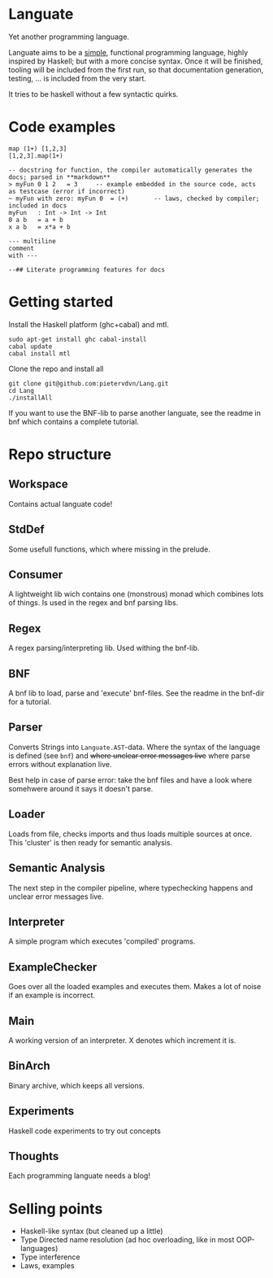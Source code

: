 Languate
========

Yet another programming language.

Languate aims to be a [simple](http://www.infoq.com/presentations/Simple-Made-Easy), functional programming language, highly inspired by Haskell; but with a more concise syntax. Once it will be finished, tooling will be included from the first run, so that documentation generation, testing, ... is included from the very start.

It tries to be haskell without a few syntactic quirks.

Code examples
=============

    map (1+) [1,2,3]
    [1,2,3].map(1+)
    
    -- docstring for function, the compiler automatically generates the docs; parsed in **markdown**
    > myFun 0 1 2   = 3     -- example embedded in the source code, acts as testcase (error if incorrect)
    ~ myFun with zero: myFun 0  = (+)       -- laws, checked by compiler; included in docs
    myFun   : Int -> Int -> Int
    0 a b   = a + b
    x a b   = x*a + b
    
    --- multiline
    comment
    with ---
    
    --## Literate programming features for docs

Getting started
===============

Install the Haskell platform (ghc+cabal) and mtl.

    sudo apt-get install ghc cabal-install
    cabal update
    cabal install mtl
    

Clone the repo and install all

    git clone git@github.com:pietervdvn/Lang.git
    cd Lang
    ./installAll


If you want to use the BNF-lib to  parse another languate, see the readme in bnf which contains a complete tutorial.


Repo structure
==============

Workspace
---------

Contains actual languate code!

StdDef
------

Some usefull functions, which where missing in the prelude.

Consumer
--------

A lightweight lib wich contains one (monstrous) monad which combines lots of things.
Is used in the regex and bnf parsing libs.

Regex
-----

A regex parsing/interpreting lib. Used withing the bnf-lib.

BNF
---

A bnf lib to load, parse and 'execute' bnf-files. See the readme in the bnf-dir for a tutorial.


Parser
------

Converts Strings into `Languate.AST`-data. Where the syntax of the language is defined (see ````bnf````) and ~~where unclear error messages live~~ where parse errors without explanation live.

Best help in case of parse error: take the bnf files and have a look where somehwere around it says it doesn't parse.

Loader
------

Loads from file, checks imports and thus loads multiple sources at once. This 'cluster' is then ready for semantic analysis.

Semantic Analysis
-----------------

The next step in the compiler pipeline, where typechecking happens and unclear error messages live.

Interpreter
-----------

A simple program which executes 'compiled' programs.

ExampleChecker
--------------

Goes over all the loaded examples and executes them. Makes a lot of noise if an example is incorrect.

Main<X>
-------

A working version of an interpreter. X denotes which increment it is.


BinArch
-------

Binary archive, which keeps all versions. 

Experiments
-----------

Haskell code experiments to try out concepts

Thoughts
--------

Each programming languate needs a blog!

Selling points
==============

* Haskell-like syntax (but cleaned up a little)
* Type Directed name resolution (ad hoc overloading, like in most OOP-languages)
* Type interference
* Laws, examples
